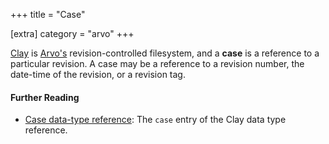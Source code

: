 +++
title = "Case"

[extra]
category = "arvo"
+++

[Clay](/reference/glossary/clay) is [Arvo's](/reference/glossary/arvo)
revision-controlled filesystem, and a **case** is a reference to a particular
revision. A case may be a reference to a revision number, the date-time of the
revision, or a revision tag.

#### Further Reading

- [Case data-type
  reference](/reference/arvo/clay/data-types#case-specifying-a-commit): The
  `case` entry of the Clay data type reference.
